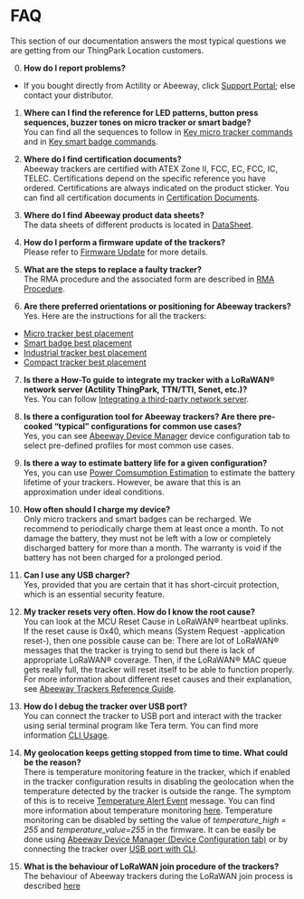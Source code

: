 # FAQ
This section of our documentation answers the most typical questions we are getting from our ThingPark Location customers.

0. **How do I report problems?**
* If you bought directly from Actility or Abeeway, click [Support Portal](https://thingpark.page.link/AbeewaySupport); else contact your distributor.

1. **Where can I find the reference for LED patterns, button press sequences, buzzer tones on micro tracker or smart badge?**
<br/>You can find all the sequences to follow in [Key micro tracker commands](/B-Feature-Topics/MicroTracker_C/) and in [Key smart badge commands](/B-Feature-Topics/SmartBadge_C/).<br/>

2. **Where do I find certification documents?**
<br/>Abeeway trackers are certified with ATEX Zone II, FCC, EC, FCC, IC, TELEC. Certifications depend on the specific reference you have ordered. Certifications are always indicated on the product sticker. You can find all certification documents in [Certification Documents](https://actilitysa.sharepoint.com/:f:/t/aby/EpY7P-aTfkFMjo1GZgpXyrQBJ_XkD-XnaTCQu1-j6jsOTA?e=zBHYvH).<br/>

3. **Where do I find Abeeway product data sheets?**
<br/>The data sheets of different products is located in [DataSheet](https://actilitysa.sharepoint.com/:f:/t/aby/EjbhUI7oGiZHrPZ1wCDuXzsB7cUgti7AtYwTrMdn2_oRAg?e=qvyHWw).<br/>

4. **How do I perform a firmware update of the trackers?**<br/>
Please refer to [Firmware Update](/D-Reference/FirmwareUpdateOverview_R/) for more details.

5. **What are the steps to replace a faulty tracker?**
<br/>The RMA procedure and the associated form are described in [RMA Procedure](https://actilitysa.sharepoint.com/:f:/t/aby/ElVVoXBbQitMoqlGqw5WS5UBAt1U2WCquWR7LrNb72DciQ?e=b6QaXX).<br/>

6. **Are there preferred orientations or positioning for Abeeway trackers?**
<br/>Yes. Here are the instructions for all the trackers:<br/>
* [Micro tracker best placement](/B-Feature-Topics/MicroTrackerPlacement_C/)<br/>
* [Smart badge best placement](/B-Feature-Topics/SmartBadgePlacement_C/)
* [Industrial tracker best placement](/B-Feature-Topics/IndusTrackerPlacement_C/)
* [Compact tracker best placement](/B-Feature-Topics/CompactTrackerPlacement_C/)


7. **Is there a How-To guide to integrate my tracker with a LoRaWAN® network server (Actility ThingPark, TTN/TTI, Senet, etc.)?**
<br/>Yes. You can follow [Integrating a third-party network server](/B-Feature-Topics/Integrate3PNS_C/).

8. **Is there a configuration tool for Abeeway trackers? Are there pre-cooked “typical” configurations for common use cases?**
<br/>Yes, you can see [Abeeway Device Manager](/B-Feature-Topics/AbeewayDeviceManager_C/) device configuration tab to select pre-defined profiles for most common use cases.

9. **Is there a way to estimate battery life for a given configuration?**
<br/>Yes, you can use [Power Comsumption Estimation](/D-Reference/PowerConsumption_R/) to estimate the battery lifetime of your trackers. However, be aware that this is an approximation under ideal conditions.

10. **How often should I charge my device?**
<br/>Only micro trackers and smart badges can be recharged. We recommend to periodically charge them at least once a month. To not damage the battery, they must not be left with a low or completely discharged battery for more than a month. The warranty is void if the battery has not been charged for a prolonged period.

11. **Can I use any USB charger?**
<br/>Yes, provided that you are certain that it has short-circuit protection, which is an essential security feature.

12. **My tracker resets very often. How do I know the root cause?**
<br/>You can look at the MCU Reset Cause in LoRaWAN® heartbeat uplinks. If the reset cause is 0x40, which means (System Request -application reset-), then one possible cause can be: There are lot of LoRaWAN® messages that the tracker is trying to send but there is lack of appropriate LoRaWAN® coverage. Then, if the LoRaWAN® MAC queue gets really full, the tracker will reset itself to be able to function properly. For more information about different reset causes and their explanation, see [Abeeway Trackers Reference Guide](/AbeewayRefGuide/introduction/).

13. **How do I debug the tracker over USB port?**
<br/>You can connect the tracker to USB port and interact with the tracker using serial terminal program like Tera term. You can find more information [CLI Usage](https://actilitysa.sharepoint.com/:f:/t/aby/EgxRhivJUIVNrq1Lwa3qBigBip9FcMMHhBD_ZaA9m8IT6w?e=WLr48X).

14. **My geolocation keeps getting stopped from time to time. What could be the reason?**
<br/>There is temperature monitoring feature in the tracker, which if enabled in the tracker configuration results in disabling the geolocation when the temperature detected by the tracker is outside the range. The symptom of this is to receive [Temperature Alert Event](/AbeewayRefGuide/uplink-messages/event) message. You can find more information about temperature monitoring [here](/AbeewayRefGuide/functioning/temperature-monitoring/). Temperature monitoring can be disabled by setting the value of *temperature_high = 255* and *temperature_value=255* in the firmware. It can be easily be done using [Abeeway Device Manager (Device Configuration tab)](/C-Procedure-Topics/ChangeTrackerConfiguration_T/) or by connecting the tracker over [USB port with CLI](/D-Reference/UsingCLI_R/).

15. **What is the behaviour of LoRaWAN join procedure of the trackers?**
</br> The behaviour of Abeeway trackers during the LoRaWAN join process is described [here](/AbeewayRefGuide/functioning/startup-process/)